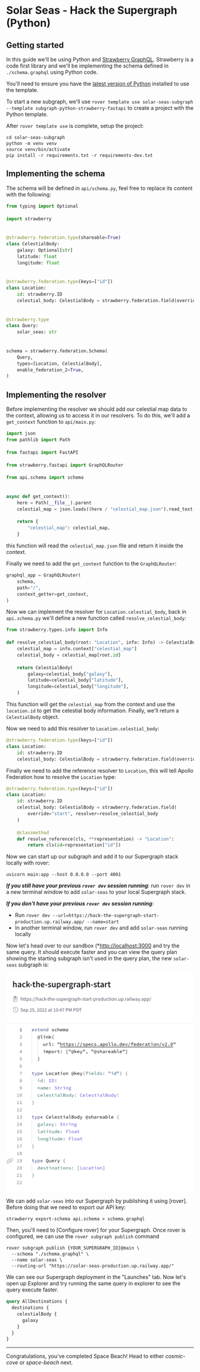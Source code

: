 # Solar Seas - Hack the Supergraph (Python)

## Getting started

In this guide we'll be using Python and [Strawberry GraphQL](https://strawberry.rocks). Strawberry is
a code first library and we'll be implementing the schema defined in `./schema.graphql` using Python code.

You'll need to ensure you have the [latest version of Python](https://www.python.org/downloads/) installed to use the template.

To start a new subgraph, we'll use `rover template use solar-seas-subgraph --template subgraph-python-strawberry-fastapi` to create a project with the Python template.

After `rover template use` is complete, setup the project:

```shell
cd solar-seas-subgraph
python -m venv venv
source venv/bin/activate
pip install -r requirements.txt -r requirements-dev.txt
```

## Implementing the schema

The schema will be defined in `api/schema.py`, feel free to replace its content with the following:

```Python
from typing import Optional

import strawberry


@strawberry.federation.type(shareable=True)
class CelestialBody:
    galaxy: Optional[str]
    latitude: float
    longitude: float


@strawberry.federation.type(keys=["id"])
class Location:
    id: strawberry.ID
    celestial_body: CelestialBody = strawberry.federation.field(override="start", shareable=True)


@strawberry.type
class Query:
    solar_seas: str


schema = strawberry.federation.Schema(
    Query,
    types=[Location, CelestialBody],
    enable_federation_2=True,
)
```

## Implementing the resolver

Before implementing the resolver we should add our celestial map data to the context, allowing
us to access it in our resolvers. To do this, we'll add a `get_context` function to `api/main.py`:

```python
import json
from pathlib import Path

from fastapi import FastAPI

from strawberry.fastapi import GraphQLRouter

from api.schema import schema


async def get_context():
    here = Path(__file__).parent
    celestial_map = json.loads((here / "celestial_map.json").read_text())

    return {
        "celestial_map": celestial_map,
    }
```

this function will read the `celestial_map.json` file and return it inside the context.

Finally we need to add the `get_context` function to the `GraphQLRouter`:

```python
graphql_app = GraphQLRouter(
    schema,
    path="/",
    context_getter=get_context,
)
```

Now we can implement the resolver for `Location.celestial_body`, back in `api.schema.py` we'll
define a new function called `resolve_celestial_body`:

```python
from strawberry.types.info import Info

def resolve_celestial_body(root: "Location", info: Info) -> CelestialBody:
    celestial_map = info.context["celestial_map"]
    celestial_body = celestial_map[root.id]

    return CelestialBody(
        galaxy=celestial_body["galaxy"],
        latitude=celestial_body["latitude"],
        longitude=celestial_body["longitude"],
    )
```

This function will get the `celestial_map` from the context and use the `location.id` to get the
celestial body information. Finally, we'll return a `CelestialBody` object.

Now we need to add this resolver to `Location.celestial_body`:

```python
@strawberry.federation.type(keys=["id"])
class Location:
    id: strawberry.ID
    celestial_body: CelestialBody = strawberry.federation.field(override="start", resolver=resolve_celestial_body)
```

Finally we need to add the reference resolver to `Location`, this will tell Apollo Federation
how to resolve the `Location` type:

```python
@strawberry.federation.type(keys=["id"])
class Location:
    id: strawberry.ID
    celestial_body: CelestialBody = strawberry.federation.field(
        override="start", resolver=resolve_celestial_body
    )

    @classmethod
    def resolve_reference(cls, **representation) -> "Location":
        return cls(id=representation["id"])
```

Now we can start up our subgraph and add it to our Supergraph stack locally with rover:

```shell
uvicorn main:app --host 0.0.0.0 --port 4001
```

***If you still have your previous `rover dev` session running***: run `rover dev` in a new terminal window to add `solar-seas` to your local Supergraph stack.

***If you don't have your previous `rover dev` session running***:

- Run `rover dev --url=https://hack-the-supergraph-start-production.up.railway.app/ --name=start`
- In another terminal window, run `rover dev` and add `solar-seas` running locally

Now let's head over to our sandbox (*[http://localhost:3000](http://localhost:3000*) and try the same query. It should execute faster and you can view the query plan showing the starting subgraph isn't used in the query plan, the new `solar-seas` subgraph is:

![](../../images/sandbox-query-plan.png)

We can add `solar-seas` into our Supergraph by publishing it using [rover]. Before doing that we need to export our API key:

```shell
strawberry export-schema api.schema > schema.graphql
```

Then, you'll need to [Configure rover] for your Supergraph. Once rover is configured, we can use the `rover subgraph publish` command

```shell
rover subgraph publish {YOUR_SUPERGRAPH_ID}@main \
  --schema "./schema.graphql" \
  --name solar-seas \
  --routing-url "https://solar-seas-production.up.railway.app/"
```

We can see our Supergraph deployment in the "Launches" tab. Now let's open up Explorer and try running the same query in explorer to see the query execute faster.

```graphql
query AllDestinations {
  destinations {
    celestialBody {
      galaxy
    }
  }
}
```

---

Congratulations, you've completed Space Beach! Head to either *cosmic-cove* or *space-beach* next.